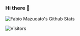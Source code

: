 ### Hi there 👋

![Fabio Mazucato's Github Stats](https://github-readme-stats.vercel.app/api?username=fabiomazucato&hide=["issues"]&show_icons=true)

![Visitors](https://api.visitorbadge.io/api/visitors?path=https%3A%2F%2Fgithub.com%fabiomazucato&countColor=%23263759&style=plastic)

<!--
**fabiomazucato/fabiomazucato** is a ✨ _special_ ✨ repository because its `README.md` (this file) appears on your GitHub profile.

Here are some ideas to get you started:

- 🔭 I’m currently working on ...
- 🌱 I’m currently learning ...
- 👯 I’m looking to collaborate on ...
- 🤔 I’m looking for help with ...
- 💬 Ask me about ...
- 📫 How to reach me: ...
- 😄 Pronouns: ...
- ⚡ Fun fact: ...
-->
